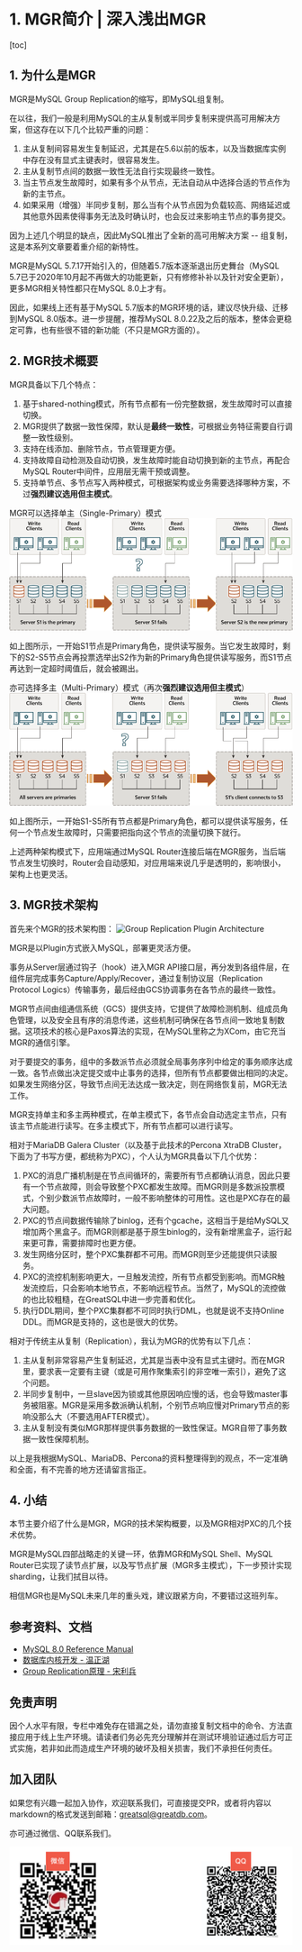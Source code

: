 # 1. MGR简介 | 深入浅出MGR

[toc]

## 1. 为什么是MGR
MGR是MySQL Group Replication的缩写，即MySQL组复制。

在以往，我们一般是利用MySQL的主从复制或半同步复制来提供高可用解决方案，但这存在以下几个比较严重的问题：
1. 主从复制间容易发生复制延迟，尤其是在5.6以前的版本，以及当数据库实例中存在没有显式主键表时，很容易发生。
2. 主从复制节点间的数据一致性无法自行实现最终一致性。
3. 当主节点发生故障时，如果有多个从节点，无法自动从中选择合适的节点作为新的主节点。
4. 如果采用（增强）半同步复制，那么当有个从节点因为负载较高、网络延迟或其他意外因素使得事务无法及时确认时，也会反过来影响主节点的事务提交。

因为上述几个明显的缺点，因此MySQL推出了全新的高可用解决方案 -- 组复制，这是本系列文章要着重介绍的新特性。

MGR是MySQL 5.7.17开始引入的，但随着5.7版本逐渐退出历史舞台（MySQL 5.7已于2020年10月起不再做大的功能更新，只有修修补补以及针对安全更新），更多MGR相关特性都只在MySQL 8.0上才有。

因此，如果线上还有基于MySQL 5.7版本的MGR环境的话，建议尽快升级、迁移到MySQL 8.0版本。进一步提醒，推荐MySQL 8.0.22及之后的版本，整体会更稳定可靠，也有些很不错的新功能（不只是MGR方面的）。

## 2. MGR技术概要
MGR具备以下几个特点：
1. 基于shared-nothing模式，所有节点都有一份完整数据，发生故障时可以直接切换。
2. MGR提供了数据一致性保障，默认是**最终一致性**，可根据业务特征需要自行调整一致性级别。
3. 支持在线添加、删除节点，节点管理更方便。
4. 支持故障自动检测及自动切换，发生故障时能自动切换到新的主节点，再配合MySQL Router中间件，应用层无需干预或调整。
5. 支持单节点、多节点写入两种模式，可根据架构或业务需要选择哪种方案，不过**强烈建议选用但主模式**。

MGR可以选择单主（Single-Primary）模式
![MGR单主模式](single-primary-election.png)

如上图所示，一开始S1节点是Primary角色，提供读写服务。当它发生故障时，剩下的S2-S5节点会再投票选举出S2作为新的Primary角色提供读写服务，而S1节点再达到一定超时阈值后，就会被踢出。

亦可选择多主（Multi-Primary）模式（再次**强烈建议选用但主模式**）
![MGR多主模式](multi-primary.png)

如上图所示，一开始S1-S5所有节点都是Primary角色，都可以提供读写服务，任何一个节点发生故障时，只需要把指向这个节点的流量切换下就行。

上述两种架构模式下，应用端通过MySQL Router连接后端在MGR服务，当后端节点发生切换时，Router会自动感知，对应用端来说几乎是透明的，影响很小，架构上也更灵活。


## 3. MGR技术架构
首先来个MGR的技术架构图：
![Group Replication Plugin Architecture](https://dev.mysql.com/doc/refman/5.7/en/images/gr-plugin-blocks.png)

MGR是以Plugin方式嵌入MySQL，部署更灵活方便。

事务从Server层通过钩子（hook）进入MGR API接口层，再分发到各组件层，在组件层完成事务Capture/Apply/Recover，通过复制协议层（Replication Protocol Logics）传输事务，最后经由GCS协调事务在各节点的最终一致性。

MGR节点间由组通信系统（GCS）提供支持，它提供了故障检测机制、组成员角色管理，以及安全且有序的消息传递，这些机制可确保在各节点间一致地复制数据。这项技术的核心是Paxos算法的实现，在MySQL里称之为XCom，由它充当MGR的通信引擎。

对于要提交的事务，组中的多数派节点必须就全局事务序列中给定的事务顺序达成一致。各节点做出决定提交或中止事务的选择，但所有节点都要做出相同的决定。如果发生网络分区，导致节点间无法达成一致决定，则在网络恢复前，MGR无法工作。

MGR支持单主和多主两种模式，在单主模式下，各节点会自动选定主节点，只有该主节点能进行读写。在多主模式下，所有节点都可以进行读写。

相对于MariaDB Galera Cluster（以及基于此技术的Percona XtraDB Cluster，下面为了书写方便，都统称为PXC），个人认为MGR具备以下几个优势：
1. PXC的消息广播机制是在节点间循环的，需要所有节点都确认消息，因此只要有一个节点故障，则会导致整个PXC都发生故障。而MGR则是多数派投票模式，个别少数派节点故障时，一般不影响整体的可用性。这也是PXC存在的最大问题。
2. PXC的节点间数据传输除了binlog，还有个gcache，这相当于是给MySQL又增加两个黑盒子。而MGR则都是基于原生binlog的，没有新增黑盒子，运行起来更可靠，需要排障时也更方便。
3. 发生网络分区时，整个PXC集群都不可用。而MGR则至少还能提供只读服务。
4. PXC的流控机制影响更大，一旦触发流控，所有节点都受到影响。而MGR触发流控后，只会影响本地节点，不影响远程节点。当然了，MySQL的流控做的也比较粗糙，在GreatSQL中进一步完善和优化。
5. 执行DDL期间，整个PXC集群都不可同时执行DML，也就是说不支持Online DDL。而MGR是支持的，这也是很大的优势。

相对于传统主从复制（Replication），我认为MGR的优势有以下几点：
1. 主从复制非常容易产生复制延迟，尤其是当表中没有显式主键时。而在MGR里，要求表一定要有主键（或是可用作聚集索引的非空唯一索引），避免了这个问题。
2. 半同步复制中，一旦slave因为锁或其他原因响应慢的话，也会导致master事务被阻塞。MGR是采用多数派确认机制，个别节点响应慢对Primary节点的影响没那么大（不要选用AFTER模式）。
3. 主从复制没有类似MGR那样提供事务数据的一致性保证。MGR自带了事务数据一致性保障机制。

以上是我根据MySQL、MariaDB、Percona的资料整理得到的观点，不一定准确和全面，有不完善的地方还请留言指正。

## 4. 小结
本节主要介绍了什么是MGR，MGR的技术架构概要，以及MGR相对PXC的几个技术优势。

MGR是MySQL四部战略走的关键一环，依靠MGR和MySQL Shell、MySQL Router已实现了读节点扩展，以及写节点扩展（MGR多主模式），下一步预计实现sharding，让我们拭目以待。

相信MGR也是MySQL未来几年的重头戏，建议跟紧方向，不要错过这班列车。

## 参考资料、文档
- [MySQL 8.0 Reference Manual](https://dev.mysql.com/doc/refman/8.0/en/group-replication.html) 
- [数据库内核开发 - 温正湖](https://www.zhihu.com/column/c_206071340)
- [Group Replication原理 - 宋利兵](https://mp.weixin.qq.com/s/LFJtdpISVi45qv9Wksv19Q)

## 免责声明
因个人水平有限，专栏中难免存在错漏之处，请勿直接复制文档中的命令、方法直接应用于线上生产环境。请读者们务必先充分理解并在测试环境验证通过后方可正式实施，若非如此而造成生产环境的破坏及相关损害，我们不承担任何责任。

## 加入团队
如果您有兴趣一起加入协作，欢迎联系我们，可直接提交PR，或者将内容以markdown的格式发送到邮箱：greatsql@greatdb.com。

亦可通过微信、QQ联系我们。

![Contact Us](../docs/contact-us.png)